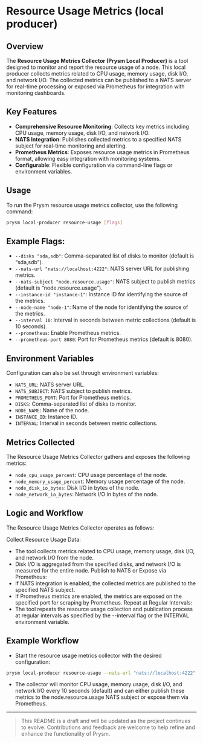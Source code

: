 # Resource Usage Metrics (local producer)

## Overview

The **Resource Usage Metrics Collector (Prysm Local Producer)** is a tool designed to monitor and report the resource usage of a node. This local producer collects metrics related to CPU usage, memory usage, disk I/O, and network I/O. The collected metrics can be published to a NATS server for real-time processing or exposed via Prometheus for integration with monitoring dashboards.

## Key Features

- **Comprehensive Resource Monitoring**: Collects key metrics including CPU usage, memory usage, disk I/O, and network I/O.
- **NATS Integration**: Publishes collected metrics to a specified NATS subject for real-time monitoring and alerting.
- **Prometheus Metrics**: Exposes resource usage metrics in Prometheus format, allowing easy integration with monitoring systems.
- **Configurable**: Flexible configuration via command-line flags or environment variables.

## Usage

To run the Prysm resource usage metrics collector, use the following command:

```bash
prysm local-producer resource-usage [flags]
```

## Example Flags:

- `--disks "sda,sdb"`: Comma-separated list of disks to monitor (default is “sda,sdb”).
- `--nats-url "nats://localhost:4222"`: NATS server URL for publishing metrics.
- `--nats-subject "node.resource.usage"`: NATS subject to publish metrics (default is “node.resource.usage”).
- `--instance-id "instance-1"`: Instance ID for identifying the source of the metrics.
- `--node-name "node-1"`: Name of the node for identifying the source of the metrics.
- `--interval 10`: Interval in seconds between metric collections (default is 10 seconds).
- `--prometheus`: Enable Prometheus metrics.
- `--prometheus-port 8080`: Port for Prometheus metrics (default is 8080).

## Environment Variables

Configuration can also be set through environment variables:

- `NATS_URL`: NATS server URL.
- `NATS_SUBJECT`: NATS subject to publish metrics.
- `PROMETHEUS_PORT`: Port for Prometheus metrics.
- `DISKS`: Comma-separated list of disks to monitor.
- `NODE_NAME`: Name of the node.
- `INSTANCE_ID`: Instance ID.
- `INTERVAL`: Interval in seconds between metric collections.

## Metrics Collected

The Resource Usage Metrics Collector gathers and exposes the following metrics:

- `node_cpu_usage_percent`: CPU usage percentage of the node.
- `node_memory_usage_percent`: Memory usage percentage of the node.
- `node_disk_io_bytes`: Disk I/O in bytes of the node.
- `node_network_io_bytes`: Network I/O in bytes of the node.

## Logic and Workflow

The Resource Usage Metrics Collector operates as follows:

Collect Resource Usage Data:
- The tool collects metrics related to CPU usage, memory usage, disk I/O, and network I/O from the node.
- Disk I/O is aggregated from the specified disks, and network I/O is measured for the entire node.
Publish to NATS or Expose via Prometheus:
- If NATS integration is enabled, the collected metrics are published to the specified NATS subject.
- If Prometheus metrics are enabled, the metrics are exposed on the specified port for scraping by Prometheus.
Repeat at Regular Intervals:
- The tool repeats the resource usage collection and publication process at regular intervals as specified by the --interval flag or the INTERVAL environment variable.

## Example Workflow

- Start the resource usage metrics collector with the desired configuration:

```bash
prysm local-producer resource-usage --nats-url "nats://localhost:4222" --prometheus --prometheus-port 8080
```
- The collector will monitor CPU usage, memory usage, disk I/O, and network I/O every 10 seconds (default) and can either publish these metrics to the node.resource.usage NATS subject or expose them via Prometheus.

---
> This README is a draft and will be updated as the project continues to evolve. Contributions and feedback are welcome to help refine and enhance the functionality of Prysm.